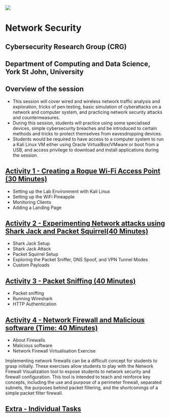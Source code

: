 
![](https://github.com/CS-Outreach-Session/Embedded-System-Security-/blob/main/Images/ysj_HIoT.png)

# Network Security

## Cybersecurity Research Group (CRG)
## Department of Computing and Data Science, York St John, University




## Overview of the session 

* This session will cover wired and wireless network traffic analysis and exploration, tricks of pen testing, basic simulation of cyberattacks on a network and computer system, and practicing network security attacks and countermeasures. 
*  During this session, students will practice using some specialised devices, simple cybersecurity breaches and be introduced to certain methods and tricks to protect themselves from eavesdropping devices.
*  Students would be required to have access to a computer system to run a Kali Linux VM either using Oracle VirtualBox/VMware or boot from a USB, and access privilege to download and install applications during the session.
   



## [Activity 1 - Creating a Rogue Wi-Fi Access Point (30 Minutes)](https://github.com/CS-Outreach-Session/Network-Security-/tree/main/Creating%20a%20Rogue%20Wi-Fi%20Access%20Point)
 * Setting up the Lab Environment with Kali Linux
 * Setting up the WiFi Pineapple
 * Monitoring Clients
 * Adding a Landing Page

  
## [Activity 2 - Experimenting Network attacks using Shark Jack and Packet Squirrel(40 Minutes)](https://github.com/CS-Outreach-Session/Network-Security-/tree/main/Simulating%20network%20attacks%20using%20Shark%20Jack%20and%20Packet%20Squirrel)
* Shark Jack Setup
* Shark Jack Attack
* Packet Squirrel Setup
* Exploring the Packet Sniffer, DNS Spoof, and VPN Tunnel Modes
* Custom Payloads


## [Activity 3 - Packet Sniffing (40 Minutes)](https://github.com/CS-Outreach-Session/Network-Security-/tree/main/Packet%20Sniffing)
* Packet sniffing
* Running Wireshark
* HTTP Authentication


## [Activity 4 - Network Firewall and Malicious software (Time: 40 Minutes)](https://github.com/CS-Outreach-Session/Network-Security-/tree/main/Firewalls)
* About Firewalls
* Malicious software
* Network Firewall Virtualisation Exercise

Implementing network firewalls can be a difficult concept for students to grasp initially. These exercises allow students to play with the Network Firewall Visualization tool to expose students to network security and firewall configuration. This tool is intended to teach and reinforce key concepts, including the use and purpose of a perimeter firewall, separated subnets, the purposes behind packet filtering, and the shortcomings of a simple packet filter firewall.

## [Extra - Individual Tasks](https://github.com/CS-Outreach-Session/Network-Security-/tree/main/extra)
